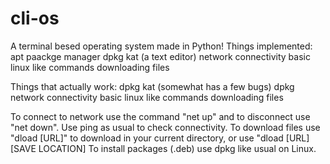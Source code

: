# cli-os
A terminal besed operating system made in Python!
Things implemented:
apt paackge manager
dpkg
kat (a text editor)
network connectivity
basic linux like commands
downloading files

Things that actually work:
dpkg
kat (somewhat has a few bugs)
dpkg
network connectivity
basic linux like commands
downloading files

To connect to network use the command "net up" and to disconnect use "net down". Use ping as usual to check connectivity.
To download files use "dload [URL]" to download in your current directory, or use "dload [URL] [SAVE LOCATION]
To install packages (.deb) use dpkg like usual on Linux.

